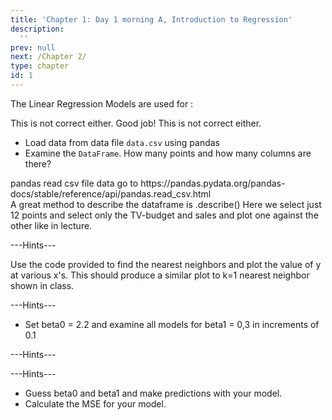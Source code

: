 ```yaml
---
title: 'Chapter 1: Day 1 morning A, Introduction to Regression'
description:
  '' 
prev: null
next: /Chapter 2/
type: chapter
id: 1
---
```


<exercise id="1" title="Regression Basics" type="slides">
    <slides source="chapter1_01_introduction"></slides>
</exercise>

 
<exercise id="2" title="Getting Started">

The Linear Regression Models are used for : 

<choice>
<opt text="Answer 1">This is not correct either.</opt>
<opt text="Approximate the dependency relationship between a dependent variable Y, the independent variables X." correct="true">Good job!</opt>
<opt text="Answer 3">This is not correct either.</opt>
</choice>

</exercise>


<exercise id="3" title="Describe your data">

- Load data from data file `data.csv` using pandas
- Examine the `DataFrame`. How many points and how many columns are there?

<codeblock id="01_03"> 
pandas read csv file data go to https://pandas.pydata.org/pandas-docs/stable/reference/api/pandas.read_csv.html
<br> 
A great method to describe the dataframe is .describe() 
</codeblock>

</exercise>

<exercise id="4" title="Draw TV-budget vs Sales for a subset of data">
Here we select just 12 points and select only the TV-budget and sales and plot one against the other like in lecture. 


<codeblock id="01_04">---Hints---</codeblock>

</exercise>

<exercise id="5" title="Nearest neighbors">
Use the code provided to find the nearest neighbors and plot the value of y at various x's. This should produce a similar plot to k=1 nearest neighbor shown in class. 

<codeblock id="01_05">---Hints---</codeblock>

</exercise>

<exercise id="6" title="Analize the MSE">

- Set beta0 = 2.2 and examine all models for beta1 = 0,3 in increments of 0.1

<codeblock id="01_06">---Hints---</codeblock>

</exercise>

<exercise id="7" title="More to Do PPP">

<codeblock id="01_07">---Hints---</codeblock>

- Guess beta0 and beta1 and make predictions with your model.
- Calculate the MSE for your model.


</exercise>